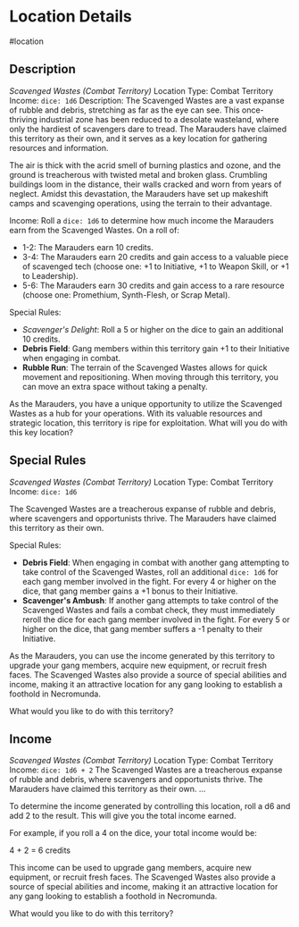 
# Location Details

#location

## Description
*Scavenged Wastes (Combat Territory)*
Location Type: Combat Territory
Income: `dice: 1d6`
Description:
The Scavenged Wastes are a vast expanse of rubble and debris, stretching as far as the eye can see. This once-thriving industrial zone has been reduced to a desolate wasteland, where only the hardiest of scavengers dare to tread. The Marauders have claimed this territory as their own, and it serves as a key location for gathering resources and information.

The air is thick with the acrid smell of burning plastics and ozone, and the ground is treacherous with twisted metal and broken glass. Crumbling buildings loom in the distance, their walls cracked and worn from years of neglect. Amidst this devastation, the Marauders have set up makeshift camps and scavenging operations, using the terrain to their advantage.

Income:
Roll a `dice: 1d6` to determine how much income the Marauders earn from the Scavenged Wastes. On a roll of:

* 1-2: The Marauders earn 10 credits.
* 3-4: The Marauders earn 20 credits and gain access to a valuable piece of scavenged tech (choose one: +1 to Initiative, +1 to Weapon Skill, or +1 to Leadership).
* 5-6: The Marauders earn 30 credits and gain access to a rare resource (choose one: Promethium, Synth-Flesh, or Scrap Metal).

Special Rules:

* *Scavenger's Delight*: Roll a 5 or higher on the dice to gain an additional 10 credits.
* **Debris Field**: Gang members within this territory gain +1 to their Initiative when engaging in combat.
* **Rubble Run**: The terrain of the Scavenged Wastes allows for quick movement and repositioning. When moving through this territory, you can move an extra space without taking a penalty.

As the Marauders, you have a unique opportunity to utilize the Scavenged Wastes as a hub for your operations. With its valuable resources and strategic location, this territory is ripe for exploitation. What will you do with this key location?

## Special Rules
*Scavenged Wastes (Combat Territory)*
Location Type: Combat Territory
Income: `dice: 1d6`

The Scavenged Wastes are a treacherous expanse of rubble and debris, where scavengers and opportunists thrive. The Marauders have claimed this territory as their own.

Special Rules:

* **Debris Field**: When engaging in combat with another gang attempting to take control of the Scavenged Wastes, roll an additional `dice: 1d6` for each gang member involved in the fight. For every 4 or higher on the dice, that gang member gains a +1 bonus to their Initiative.
* **Scavenger's Ambush**: If another gang attempts to take control of the Scavenged Wastes and fails a combat check, they must immediately reroll the dice for each gang member involved in the fight. For every 5 or higher on the dice, that gang member suffers a -1 penalty to their Initiative.

As the Marauders, you can use the income generated by this territory to upgrade your gang members, acquire new equipment, or recruit fresh faces. The Scavenged Wastes also provide a source of special abilities and income, making it an attractive location for any gang looking to establish a foothold in Necromunda.

What would you like to do with this territory?

## Income
*Scavenged Wastes (Combat Territory)*
Location Type: Combat Territory
Income: `dice: 1d6 + 2`
The Scavenged Wastes are a treacherous expanse of rubble and debris, where scavengers and opportunists thrive. The Marauders have claimed this territory as their own.
...

To determine the income generated by controlling this location, roll a d6 and add 2 to the result. This will give you the total income earned.

For example, if you roll a 4 on the dice, your total income would be:

4 + 2 = 6 credits

This income can be used to upgrade gang members, acquire new equipment, or recruit fresh faces. The Scavenged Wastes also provide a source of special abilities and income, making it an attractive location for any gang looking to establish a foothold in Necromunda.

What would you like to do with this territory?


